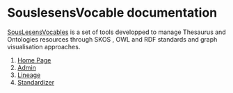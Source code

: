 # SouslesensVocable documentation

[SousLesensVocables](https://github.com/souslesens/souslesensVocables) is a set of tools developped to manage Thesaurus and Ontologies resources through SKOS , OWL and RDF standards and graph visualisation approaches.

1. [Home Page](/homepage)
2. [Admin](admin)
3. [Lineage](lineage)
4. [Standardizer](standardizer)